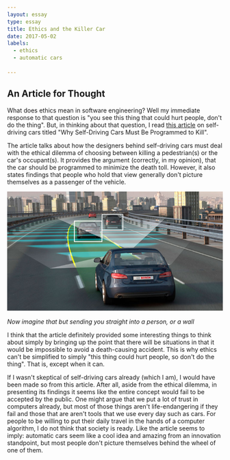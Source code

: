 ```yaml
---
layout: essay
type: essay
title: Ethics and the Killer Car
date: 2017-05-02
labels:
  - ethics
  - automatic cars

---
```

## An Article for Thought
What does ethics mean in software engineering? Well my immediate response to that question is "you see this thing that could hurt people, don't do the thing".
But, in thinking about that question, I read [this article](https://www.technologyreview.com/s/542626/why-self-driving-cars-must-be-programmed-to-kill/) on self-driving cars titled "Why Self-Driving Cars Must Be Programmed to Kill".

The article talks about how the designers behind self-driving cars must deal with the ethical dilemma of choosing between killing a pedestrian(s) or the car's occupant(s). It provides the argument (correctly, in my opinion), that the car should be programmed to minimize the death toll. However, it also states findings that people who hold that view generally don't picture themselves as a passenger of the vehicle.

![Selfdriving](https://github.com/alexcw234/alexcw234.github.io/blob/master/images/6_fi-ziptopia-zipcar-generic-autonomous-cars-image_2.jpg?raw=true)

*Now imagine that but sending you straight into a person, or a wall*

I think that the article definitely provided some interesting things to think about simply by bringing up the point that there will be situations in that it would be impossible to avoid a death-causing accident.
This is why ethics can't be simplified to simply "this thing could hurt people, so don't do the thing". That is, except when it can.

If I wasn't skeptical of self-driving cars already (which I am), I would have been made so from this article. After all, aside from the ethical dilemma, in presenting its findings it seems like the entire concept would fail to be accepted by the public. One might argue that we put a lot of trust in computers already, but most of those things aren't life-endangering if they fail and those that are aren't tools that we use every day such as cars. For people to be willing to put their daily travel in the hands of a computer algorithm, I do not think that society is ready. Like the article seems to imply: automatic cars seem like a cool idea and amazing from an innovation standpoint, but most people don't picture themselves behind the wheel of one of them.


